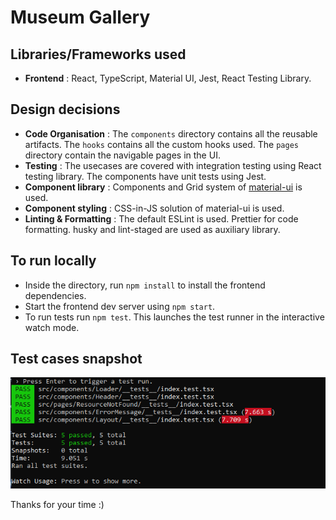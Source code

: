 # Museum Gallery

## Libraries/Frameworks used

-  **Frontend** : React, TypeScript, Material UI, Jest, React Testing Library.

## Design decisions

-  **Code Organisation** : The `components` directory contains all the reusable artifacts. The `hooks` contains all the custom hooks used. The `pages` directory contain the navigable pages in the UI.
-  **Testing** : The usecases are covered with integration testing using React testing library. The components have unit tests using Jest.
-  **Component library** : Components and Grid system of [material-ui](https://material-ui.com/) is used. 
- **Component styling** : CSS-in-JS solution of material-ui is used.
-  **Linting & Formatting** : The default ESLint is used. Prettier for code formatting. husky and lint-staged are used as auxiliary library.

## To run locally
- Inside the directory, run `npm install` to install the frontend dependencies. 
- Start the frontend dev server using `npm start`.
- To run tests run `npm test`. This launches the test runner in the interactive watch mode.

## Test cases snapshot

![Snapshot of backend cases](/docs/testcases.png)

Thanks for your time :)
